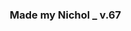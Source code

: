 ### Made my Nichol _ v.67
<html>
<html lang="ko">
<head>
    <meta charset="UTF-8">
    <meta name="viewport" content="width=device-width, initial-scale=1.0">
    <title>High Quota Sell Calculator by Nichol</title>
    <style>
        /* 기본 스타일 */
        * {
            margin: 0;
            padding: 0;
            box-sizing: border-box;
        }

body {
    background-color: #333333; /* 배경 색 */
    color: #99ff99; /* 기본 폰트 색 */
    font-family: Sans-serif;
    font-weight: bold;
    font-size: 60%; /* 전체 폰트 크기 60%로 설정 */
}

        /* 반응형 스타일링 추가 */
        fieldset {
            border: 5px solid #33ff33;
            padding: 10px;
            max-width: 100%;
            width: 100%;
            margin: 0 auto;
            border-radius: 10px;
            box-sizing: border-box;
        }

h1 {
    text-align: center;
    font-size: 1.5em; /* h1의 크기를 부모 요소의 1.5배로 설정 */
    font-weight: bold;
    margin: 10px 0;
}

        .result {
            font-size: 1.5em;
            font-weight: bold;
            text-align: center;
            margin-top: 20px;
        }

        table {
            width: 100%;
            border-collapse: separate;
            margin-top: 10px;
            border-radius: 10px;
            overflow: hidden;
        }

        th, td {
            padding: 5px;
            text-align: center;
            border: 1px solid #33ff33;
            color: #99ff99;
        }

        th {
            background-color: #66ff66; /* 헤더 배경색 */
            color: #333333; /* 헤더 폰트 색 */
        }

        /* 첫 번째 행을 제외한 모든 셀의 배경색 설정 */
        tbody tr:not(:first-child) td {
            background-color: #333333;
        }

        /* 반응형 레이아웃 */
        @media (max-width: 600px) {
            h1 {
                font-size: 1.3em;
            }
        }

        label {
            font-size: 20px;
            font-weight: bold;
        }

        input[type="checkbox"] {
            transform: scale(1.5);
            margin: 10px;
        }

        input[type="number"] {
            font-family: sans-serif;
            font-size: 20px;
            background-color: #faffff;
            color: #333333;
            width: 65%;
            font-weight: bold;
            height: 30px;
        }

        select {
            font-family: sans-serif;
            font-size: 18px;
            padding: 5px;
            border: 1px solid #33ff33;
            background-color: #333333;
            color: #ffffff;
            width: 35%;
            height: 40px;
            font-weight: bold;
            box-sizing: border-box;
        }

        button {
            background-color: #66ff66;
            color: #1C1C1C; 
            font-size: 1.8em;
            font-weight: bold;
            padding: 20px 50px;
            border: none;
            cursor: pointer;
            display: inline-block;
            margin: 25px 10px 30px 30px;
            border-radius: 15px;
        }

        #result {
            font-size: 2.5em;
            font-weight: bold;
            color: #ccffcc;
            display: inline-block;
            margin-left: 20px;
        }
    </style>
</head>
<body>
<fieldset>
    <h1>High Quota Challenge <br> Sell & Purchase Calculator <br> 할당량 챌린지 상점 계산기</h1>

    <div style="display: flex; align-items: center; margin-bottom: 10px;">
        <label for="RequiredQuota">&nbsp;할당량 :&nbsp;</label>
        <input type="number" id="RequiredQuota" step="10" value="130" min="130" required>
        <label for="MoonOrbitCost">다음 목적지 :&nbsp;</label>
        <select id="MoonOrbitCost" required>
            <option value="0">*무료 위성</option>
            <option value="150">엠브리온</option>
            <option value="550">렌드</option>
            <option value="600">다인</option>
            <option value="700">타이탄</option>
            <option value="1500">아터피스</option>
        </select>
    </div>

    <table>
        <thead>
            <tr>
                <th>장비</th>
                <th>구매 여부</th>
                <th>개수</th>
                <th>할인가(선택)</th>
            </tr>
        </thead>
        <tbody>
            <tr>
                <td>철제 삽</td>
                <td><input type="checkbox" name="item1" value="30"></td>
                <td><input type="number" min="0" id="number1"></td>
                <td><input type="number" step="3" id="salePrice1" value="30" max="30"></td>
            </tr>
            <tr>
                <td>자물쇠 따개</td>
                <td><input type="checkbox" name="item2" value="20"></td>
                <td><input type="number" min="0" id="number2"></td>
                <td><input type="number" step="2" id="salePrice2" value="20" max="20"></td>
            </tr>
            <tr>
                <td>제초제</td>
                <td><input type="checkbox" name="item3" value="25"></td>
                <td><input type="number" min="0" id="number3"></td>
                <td><input type="number" step="2.5" id="salePrice3" value="25" max="25"></td>
            </tr>
            <tr>
                <td>제트팩</td>
                <td><input type="checkbox" name="item4" value="900"></td>
                <td><input type="number" min="0" id="number4"></td>
                <td><input type="number" step="90" id="salePrice4" value="900" max="900"></td>
            </tr>
            <tr>
                <td>페인트 스프레이</td>
                <td><input type="checkbox" name="item5" value="50"></td>
                <td><input type="number" min="0" id="number5"></td>
                <td><input type="number" step="5" id="salePrice5" value="50" max="50"></td>
            </tr>
            <tr>
                <td>벨트 배낭</td>
                <td><input type="checkbox" name="item6" value="45"></td>
                <td><input type="number" min="0" id="number6"></td>
                <td><input type="number" step="4.5" id="salePrice6" value="45" max="45"></td>
            </tr>
            <tr>
                <td>TZP-흡입제</td>
                <td><input type="checkbox" name="item7" value="80"></td>
                <td><input type="number" min="0" id="number7"></td>
                <td><input type="number" step="8" id="salePrice7"  value="80" max="80"></td>
            </tr>
            <tr>
                <td>프로 손전등</td>
                <td><input type="checkbox" name="item8" value="25"></td>
                <td><input type="number" min="0" id="number8"></td>
                <td><input type="number" step="2.5" id="salePrice8" value="25" max="25"></td>
            </tr>
            <tr>
                <td>기절 수류탄</td>
                <td><input type="checkbox" name="item9" value="30"></td>
                <td><input type="number" min="0" id="number9"></td>
                <td><input type="number" step="3" id="salePrice9" value="30" max="30"></td>
            </tr>
            <tr>
                <td>연장형 사다리</td>
                <td><input type="checkbox" name="item10" value="60"></td>
                <td><input type="number" min="0" id="number10"></td>
                <td><input type="number" step="6" id="salePrice10" value="60" max="60"></td>
            </tr>
            <tr>
                <td>무전기</td>
                <td><input type="checkbox" name="item11" value="12"></td>
                <td><input type="number" min="0" id="number11"></td>
                <td><input type="number" step="0.2" id="salePrice11" value="12" max="12"></td>
            </tr>
        </tbody>
    </table>

    <!-- 두 번째 테이블 -->
    <table>
        <thead>
            <tr>
                <th>장비</th>
                <th>구매 여부</th>
                <th>할인가(선택)</th>
            </tr>
        </thead>
        <tbody>
            <tr>
                <td>크루저 (트럭)</td>
                <td><input type="checkbox" name="ship1" value="370"></td>
                <td><input type="number" step="10" value="370" max="370"></td>
            </tr>

        </tbody>
    </table>

    <!-- 세 번째 테이블 -->
    <table>
        <thead>
            <tr>
                <th>장비</th>
                <th>구매 여부</th>
            </tr>
        </thead>
        <tbody>
            <tr>
                <td>순간이동기</td>
                <td><input type="checkbox" name="ship2" value="375"></td>
            </tr>
            <tr>
                <td>신호 해석기</td>
                <td><input type="checkbox" name="ship3" value="255"></td>
            </tr>
        </tbody>
    </table>

    <button onclick="calculate()">계산</button>
    <div id="result"></div> <!-- 결과 표시 공간 -->
</fieldset>

<script>
function calculate() {
    const requiredQuota = parseInt(document.getElementById('RequiredQuota').value);
    const moonOrbitCost = parseInt(document.getElementById('MoonOrbitCost').value);

    let playerUtilityPurchase = 0;
    let shipUtilityPurchase = 0;
    let totalCost = 0;

    for (let i = 1; i <= 10; i++) {
        const checkbox = document.querySelector(`input[name="item${i}"]`);
        const quantity = parseInt(document.getElementById(`number${i}`).value) || 0;
        const salePrice = parseInt(document.getElementById(`salePrice${i}`).value) || 0;

        if (checkbox && checkbox.checked) {
            playerUtilityPurchase += salePrice * quantity;
        }
    }

    let CruiserPurchase = 0;
    const cruiserCheckbox = document.querySelector('input[name="ship1"]');
    const cruiserDiscount = parseInt(document.querySelector('input[name="ship1"]').parentNode.nextElementSibling.querySelector('input[type="number"]').value) || 370;

    if (cruiserCheckbox && cruiserCheckbox.checked) {
        CruiserPurchase = cruiserDiscount;
    }

    for (let j = 2; j <= 3; j++) {
        const shipCheckbox = document.querySelector(`input[name="ship${j}"]`);
        if (shipCheckbox && shipCheckbox.checked) {
            shipUtilityPurchase += parseInt(shipCheckbox.value);
        }
    }

    let NeedtoSell;
    if (isNaN(requiredQuota) || isNaN(moonOrbitCost)) {
        NeedtoSell = "Error";
    } else {
        NeedtoSell = Math.round((moonOrbitCost + playerUtilityPurchase + CruiserPurchase + shipUtilityPurchase) * 5 + 75 + requiredQuota) / 6;
        NeedtoSell = Math.max(NeedtoSell, 130);
        NeedtoSell = Math.round(NeedtoSell);
        NeedtoSell += " $";
    }

    const resultDiv = document.getElementById('result');
    resultDiv.innerText = NeedtoSell;
    resultDiv.style.display = 'inline';
}
</script>
</body>
</html>
